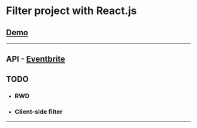 # Filter project with React.js

## [Demo](http://jffy-filter.surge.sh)

---

## API - [Eventbrite](https://www.eventbrite.com/developer/v3/)

## TODO

- ### RWD
- ### Client-side filter

---
